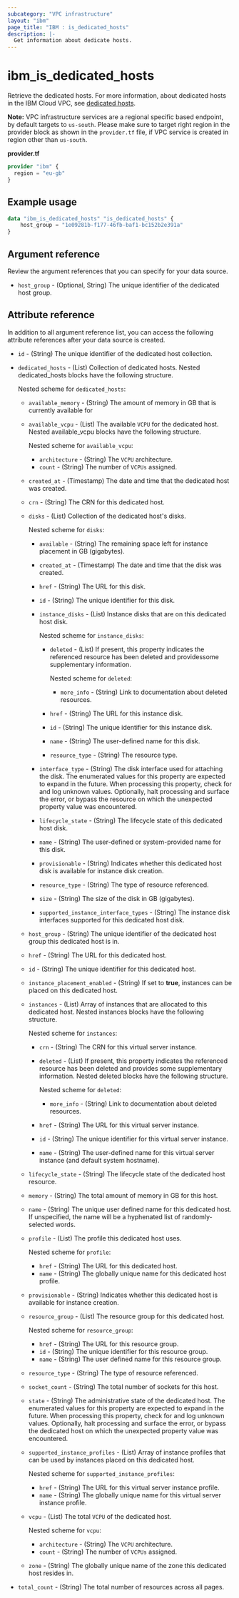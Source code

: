 ```yaml
---
subcategory: "VPC infrastructure"
layout: "ibm"
page_title: "IBM : is_dedicated_hosts"
description: |-
  Get information about dedicate hosts.
---
```


# ibm_is_dedicated_hosts
Retrieve the dedicated hosts. For more information, about dedicated hosts in the IBM Cloud VPC, see [dedicated hosts](https://cloud.ibm.com/docs/vpc?topic=vpc-creating-dedicated-hosts-instances).

**Note:** 
VPC infrastructure services are a regional specific based endpoint, by default targets to `us-south`. Please make sure to target right region in the provider block as shown in the `provider.tf` file, if VPC service is created in region other than `us-south`.

**provider.tf**

```terraform
provider "ibm" {
  region = "eu-gb"
}
```

## Example usage

```terraform
data "ibm_is_dedicated_hosts" "is_dedicated_hosts" {
	host_group = "1e09281b-f177-46fb-baf1-bc152b2e391a"
}
```

## Argument reference
Review the argument references that you can specify for your data source.

- `host_group` - (Optional, String) The unique identifier of the dedicated host group.


## Attribute reference
In addition to all argument reference list, you can access the following attribute references after your data source is created. 

- `id` -  (String) The unique identifier of the dedicated host collection.
- `dedicated_hosts` -  (List) Collection of dedicated hosts. Nested dedicated_hosts blocks have the following structure.

  Nested scheme for `dedicated_hosts`:
  - `available_memory` -  (String) The amount of memory in GB that is currently available for 
  - `available_vcpu` -  (List) The available `VCPU` for the dedicated host. Nested available_vcpu blocks have the following structure.

    Nested scheme for `available_vcpu`:
    - `architecture` -  (String) The `VCPU` architecture.
    - `count` -  (String) The number of `VCPUs` assigned.
  - `created_at` -  (Timestamp) The date and time that the dedicated host was created.
  - `crn` -  (String) The CRN for this dedicated host.
  - `disks` - (List) Collection of the dedicated host's disks.

    Nested scheme for `disks`:
    - `available` - (String) The remaining space left for instance placement in GB (gigabytes).
    - `created_at` - (Timestamp) The date and time that the disk was created.
    - `href` - (String) The URL for this disk.
    - `id` - (String) The unique identifier for this disk.
    - `instance_disks` - (List) Instance disks that are on this dedicated host disk. 
      
      Nested scheme for `instance_disks`:
      - `deleted` - (List) If present, this property indicates the referenced resource has been deleted and providessome supplementary information.

         Nested scheme for `deleted`:
         - `more_info` - (String) Link to documentation about deleted resources.
      - `href` - (String) The URL for this instance disk.
      - `id` - (String) The unique identifier for this instance disk.
      - `name` - (String) The user-defined name for this disk.
      - `resource_type` - (String) The resource type.
    - `interface_type` - (String) The disk interface used for attaching the disk. The enumerated values for this property are expected to expand in the future. When processing this property, check for and log unknown values. Optionally, halt processing and surface the error, or bypass the resource on which the unexpected property value was encountered.
    - `lifecycle_state` - (String) The lifecycle state of this dedicated host disk.
    - `name` - (String) The user-defined or system-provided name for this disk.
    - `provisionable` - (String) Indicates whether this dedicated host disk is available for instance disk creation.
    - `resource_type` - (String) The type of resource referenced.
    - `size` - (String) The size of the disk in GB (gigabytes).
    - `supported_instance_interface_types` - (String) The instance disk interfaces supported for this dedicated host disk.
  - `host_group` -  (String) The unique identifier of the dedicated host group this dedicated host is in.
  - `href` -  (String) The URL for this dedicated host.
  - `id` -  (String) The unique identifier for this dedicated host.
  - `instance_placement_enabled` -  (String) If set to **true**, instances can be placed on this dedicated host.
  - `instances` -  (List) Array of instances that are allocated to this dedicated host. Nested instances blocks have the following structure.

    Nested scheme for `instances`:
    - `crn` -  (String) The CRN for this virtual server instance.
    - `deleted` -  (List) If present, this property indicates the referenced resource has been deleted and provides some supplementary information. Nested deleted blocks have the following structure.

      Nested scheme for `deleted`:
      - `more_info` -  (String) Link to documentation about deleted resources.
    - `href` -  (String) The URL for this virtual server instance.
    - `id` -  (String) The unique identifier for this virtual server instance.
    - `name` -  (String) The user-defined name for this virtual server instance (and default system hostname).
  - `lifecycle_state` -  (String) The lifecycle state of the dedicated host resource.
  - `memory` -  (String) The total amount of memory in GB for this host.
  - `name` -  (String) The unique user defined name for this dedicated host. If unspecified, the name will be a hyphenated list of randomly-selected words.
  - `profile` -  (List) The profile this dedicated host uses. 

      Nested scheme for `profile`:
      - `href` -  (String) The URL for this dedicated host.
      - `name` -  (String) The globally unique name for this dedicated host profile.
  - `provisionable` -  (String) Indicates whether this dedicated host is available for instance creation.
  - `resource_group` -  (List) The resource group for this dedicated host. 

      Nested scheme for `resource_group`:
      - `href` -  (String) The URL for this resource group.
      - `id` -  (String) The unique identifier for this resource group.
      - `name` -  (String) The user defined name for this resource group.
  - `resource_type` -  (String) The type of resource referenced.
  - `socket_count` -  (String) The total number of sockets for this host.
  - `state` -  (String) The administrative state of the dedicated host. The enumerated values for this property are expected to expand in the future. When processing this property, check for and log unknown values. Optionally, halt processing and surface the error, or bypass the dedicated host on which the unexpected property value was encountered.
  - `supported_instance_profiles` -  (List) Array of instance profiles that can be used by instances placed on this dedicated host. 

    Nested scheme for `supported_instance_profiles`:
    - `href` -  (String) The URL for this virtual server instance profile.
    - `name` -  (String) The globally unique name for this virtual server instance profile.
  - `vcpu` -  (List) The total `VCPU` of the dedicated host.

      Nested scheme for `vcpu`:
      - `architecture` -  (String) The `VCPU` architecture.
      - `count` -  (String) The number of `VCPUs` assigned.
  - `zone` -  (String) The globally unique name of the zone this dedicated host resides in.
- `total_count` -  (String) The total number of resources across all pages.

